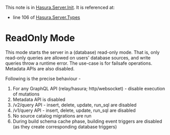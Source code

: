 This note is in [Hasura.Server.Init](https://github.com/hasura/graphql-engine/blob/master/server/src-lib/Hasura/Server/Init.hs#L56).
It is referenced at:
  - line 106 of [Hasura.Server.Types](https://github.com/hasura/graphql-engine/blob/master/server/src-lib/Hasura/Server/Types.hs#L106)

# ReadOnly Mode


This mode starts the server in a (database) read-only mode. That is, only
read-only queries are allowed on users' database sources, and write
queries throw a runtime error. The use-case is for failsafe operations.
Metadata APIs are also disabled.

Following is the precise behaviour -
  1. For any GraphQL API (relay/hasura; http/websocket) - disable execution of
  mutations
  2. Metadata API is disabled
  3. /v2/query API - insert, delete, update, run_sql are disabled
  4. /v1/query API - insert, delete, update, run_sql are disabled
  5. No source catalog migrations are run
  6. During build schema cache phase, building event triggers are disabled (as
  they create corresponding database triggers)

